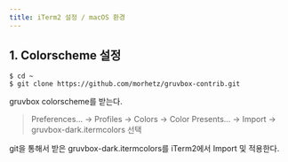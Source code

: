 ```yaml
---
title: iTerm2 설정 / macOS 환경
---
```


## 1. Colorscheme 설정

```shell
$ cd ~
$ git clone https://github.com/morhetz/gruvbox-contrib.git
```

gruvbox colorscheme를 받는다.

> Preferences... -> Profiles -> Colors -> Color Presents... -> Import -> gruvbox-dark.itermcolors 선택

git을 통해서 받은 gruvbox-dark.itermcolors를 iTerm2에서 Import 및 적용한다.

